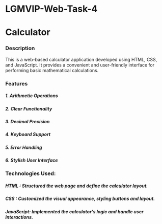 # LGMVIP-Web-Task-4

# Calculator

### Description
This is a web-based calculator application developed using HTML, CSS, and JavaScript. It provides a convenient and user-friendly interface for performing basic mathematical calculations.
### Features
##### 1. Arithmetic Operations 
##### 2. Clear Functionality
##### 3. Decimal Precision
##### 4. Keyboard Support
##### 5. Error Handling
##### 6. Stylish User Interface

### Technologies Used:
##### HTML : Structured the web page and define the calculator layout.
##### CSS : Customized the visual appearance, styling buttons and layout.
##### JavaScript: Implemented the calculator's logic and handle user interactions.
            

     
   
   
